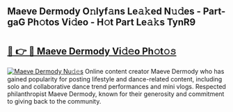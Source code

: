 ## Maeve Dermody O𝚗lyf𝚊ns Le𝚊𝚔ed N𝚞𝚍es - Part-gaG Ph𝚘tos Vi𝚍eo - H𝚘t Part Le𝚊𝚔s TynR9

# <h2><a href="http://hf5tngo.feru.top/?c=Maeve+Dermody">🔗 👉 🔴 Maeve Dermody Vi𝚍𝚎o Ph𝚘t𝚘𝚜</a></h2>

[![Maeve Dermody Nu𝚍𝚎s](https://i.imgur.com/0TWrTi3.gif)](http://hf5tngo.feru.top/?c=Maeve+Dermody)
Online content creator Maeve Dermody who has gained popularity for posting lifestyle and dance-related content, including solo and collaborative dance trend performances and mini vlogs. Respected philanthropist Maeve Dermody, known for their generosity and commitment to giving back to the community. 

